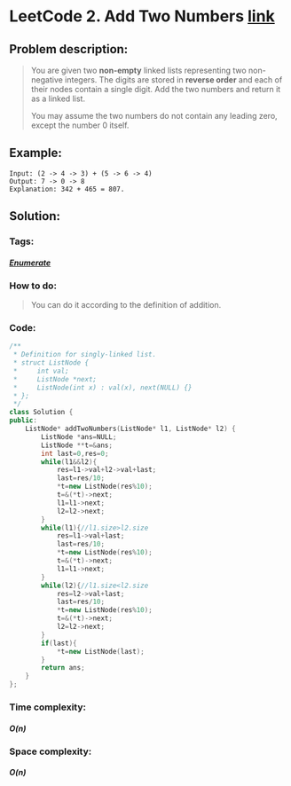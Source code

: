 # LeetCode 2. Add Two Numbers [link](https://leetcode.com/problems/add-two-numbers/)

## Problem description:

> You are given two **non-empty** linked lists representing two non-negative integers. The digits are stored in **reverse order** and each of their nodes contain a single digit. Add the two numbers and return it as a linked list.
>
> You may assume the two numbers do not contain any leading zero, except the number 0 itself.

## Example:

```
Input: (2 -> 4 -> 3) + (5 -> 6 -> 4)
Output: 7 -> 0 -> 8
Explanation: 342 + 465 = 807.
```

## Solution:

### Tags:

#### *[Enumerate](https://github.com/yang-233/Algorithm-note/tree/master/%20Enumerate)* 

### How to do:

> You can do it according to the definition of addition.

### Code:

```c++
/**
 * Definition for singly-linked list.
 * struct ListNode {
 *     int val;
 *     ListNode *next;
 *     ListNode(int x) : val(x), next(NULL) {}
 * };
 */
class Solution {
public:
    ListNode* addTwoNumbers(ListNode* l1, ListNode* l2) {
        ListNode *ans=NULL;
        ListNode **t=&ans;
        int last=0,res=0;
        while(l1&&l2){
            res=l1->val+l2->val+last;
            last=res/10;
            *t=new ListNode(res%10);
            t=&(*t)->next;
            l1=l1->next;
            l2=l2->next;
        }
        while(l1){//l1.size>l2.size
            res=l1->val+last;
            last=res/10;
            *t=new ListNode(res%10);
            t=&(*t)->next;
            l1=l1->next;
        }
        while(l2){//l1.size<l2.size
            res=l2->val+last;
            last=res/10;
            *t=new ListNode(res%10);
            t=&(*t)->next;
            l2=l2->next;
        }
        if(last){
            *t=new ListNode(last);
        }
        return ans;
    }
};
```

### Time complexity:

#### *O(n)*

### Space complexity:

#### *O(n)*

